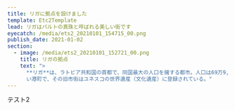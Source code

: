 ```yaml
---
title: リガに拠点を設けました
template: Etc2Template
lead: リガはバルトの真珠と呼ばれる美しい街です
eyecatch: /media/ets2_20210101_154715_00.png
publish_date: 2021-01-02
section:
  - image: /media/ets2_20210101_152721_00.png
    title: リガの拠点
    text: ">
      **リガ**は、ラトビア共和国の首都で、同国最大の人口を擁する都市。人口は69万9,203人（2012年時点）。「バルト海の真珠」と讃えられる美し\
      い港町で、その旧市街はユネスコの世界遺産（文化遺産）に登録されている。"
---
```

テスト2
